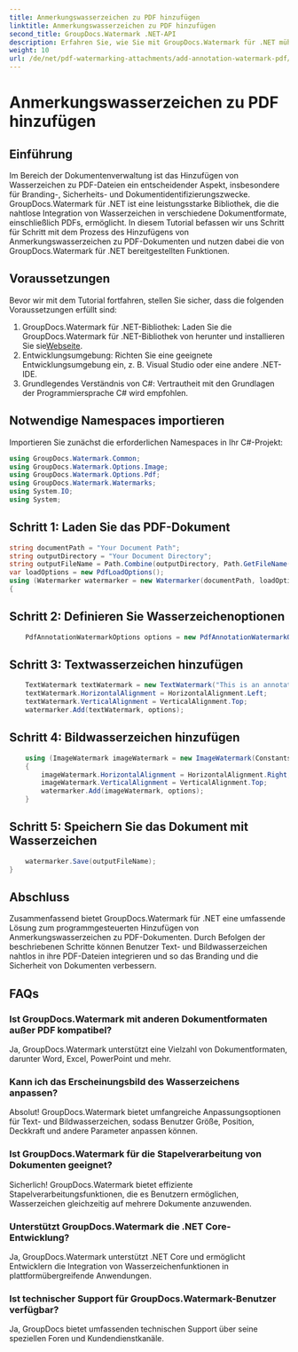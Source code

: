 ```yaml
---
title: Anmerkungswasserzeichen zu PDF hinzufügen
linktitle: Anmerkungswasserzeichen zu PDF hinzufügen
second_title: GroupDocs.Watermark .NET-API
description: Erfahren Sie, wie Sie mit GroupDocs.Watermark für .NET mühelos Anmerkungswasserzeichen zu PDF-Dokumenten hinzufügen. Verbessern Sie ganz einfach das Branding und die Sicherheit von Dokumenten.
weight: 10
url: /de/net/pdf-watermarking-attachments/add-annotation-watermark-pdf/
---
```


# Anmerkungswasserzeichen zu PDF hinzufügen

## Einführung
Im Bereich der Dokumentenverwaltung ist das Hinzufügen von Wasserzeichen zu PDF-Dateien ein entscheidender Aspekt, insbesondere für Branding-, Sicherheits- und Dokumentidentifizierungszwecke. GroupDocs.Watermark für .NET ist eine leistungsstarke Bibliothek, die die nahtlose Integration von Wasserzeichen in verschiedene Dokumentformate, einschließlich PDFs, ermöglicht. In diesem Tutorial befassen wir uns Schritt für Schritt mit dem Prozess des Hinzufügens von Anmerkungswasserzeichen zu PDF-Dokumenten und nutzen dabei die von GroupDocs.Watermark für .NET bereitgestellten Funktionen.
## Voraussetzungen
Bevor wir mit dem Tutorial fortfahren, stellen Sie sicher, dass die folgenden Voraussetzungen erfüllt sind:
1.  GroupDocs.Watermark für .NET-Bibliothek: Laden Sie die GroupDocs.Watermark für .NET-Bibliothek von herunter und installieren Sie sie[Webseite](https://releases.groupdocs.com/Watermark/net/).
2. Entwicklungsumgebung: Richten Sie eine geeignete Entwicklungsumgebung ein, z. B. Visual Studio oder eine andere .NET-IDE.
3. Grundlegendes Verständnis von C#: Vertrautheit mit den Grundlagen der Programmiersprache C# wird empfohlen.

## Notwendige Namespaces importieren
Importieren Sie zunächst die erforderlichen Namespaces in Ihr C#-Projekt:
```csharp
using GroupDocs.Watermark.Common;
using GroupDocs.Watermark.Options.Image;
using GroupDocs.Watermark.Options.Pdf;
using GroupDocs.Watermark.Watermarks;
using System.IO;
using System;
```
## Schritt 1: Laden Sie das PDF-Dokument
```csharp
string documentPath = "Your Document Path";
string outputDirectory = "Your Document Directory";
string outputFileName = Path.Combine(outputDirectory, Path.GetFileName(documentPath));
var loadOptions = new PdfLoadOptions();
using (Watermarker watermarker = new Watermarker(documentPath, loadOptions))
{
```
## Schritt 2: Definieren Sie Wasserzeichenoptionen
```csharp
	PdfAnnotationWatermarkOptions options = new PdfAnnotationWatermarkOptions();
```
## Schritt 3: Textwasserzeichen hinzufügen
```csharp
	TextWatermark textWatermark = new TextWatermark("This is an annotation watermark", new Font("Arial", 8));
	textWatermark.HorizontalAlignment = HorizontalAlignment.Left;
	textWatermark.VerticalAlignment = VerticalAlignment.Top;
	watermarker.Add(textWatermark, options);
```
## Schritt 4: Bildwasserzeichen hinzufügen
```csharp
	using (ImageWatermark imageWatermark = new ImageWatermark(Constants.ProtectJpg))
	{
		imageWatermark.HorizontalAlignment = HorizontalAlignment.Right;
		imageWatermark.VerticalAlignment = VerticalAlignment.Top;
		watermarker.Add(imageWatermark, options);
	}
```
## Schritt 5: Speichern Sie das Dokument mit Wasserzeichen
```csharp
	watermarker.Save(outputFileName);
}
```

## Abschluss
Zusammenfassend bietet GroupDocs.Watermark für .NET eine umfassende Lösung zum programmgesteuerten Hinzufügen von Anmerkungswasserzeichen zu PDF-Dokumenten. Durch Befolgen der beschriebenen Schritte können Benutzer Text- und Bildwasserzeichen nahtlos in ihre PDF-Dateien integrieren und so das Branding und die Sicherheit von Dokumenten verbessern.
## FAQs
### Ist GroupDocs.Watermark mit anderen Dokumentformaten außer PDF kompatibel?
Ja, GroupDocs.Watermark unterstützt eine Vielzahl von Dokumentformaten, darunter Word, Excel, PowerPoint und mehr.
### Kann ich das Erscheinungsbild des Wasserzeichens anpassen?
Absolut! GroupDocs.Watermark bietet umfangreiche Anpassungsoptionen für Text- und Bildwasserzeichen, sodass Benutzer Größe, Position, Deckkraft und andere Parameter anpassen können.
### Ist GroupDocs.Watermark für die Stapelverarbeitung von Dokumenten geeignet?
Sicherlich! GroupDocs.Watermark bietet effiziente Stapelverarbeitungsfunktionen, die es Benutzern ermöglichen, Wasserzeichen gleichzeitig auf mehrere Dokumente anzuwenden.
### Unterstützt GroupDocs.Watermark die .NET Core-Entwicklung?
Ja, GroupDocs.Watermark unterstützt .NET Core und ermöglicht Entwicklern die Integration von Wasserzeichenfunktionen in plattformübergreifende Anwendungen.
### Ist technischer Support für GroupDocs.Watermark-Benutzer verfügbar?
Ja, GroupDocs bietet umfassenden technischen Support über seine speziellen Foren und Kundendienstkanäle.